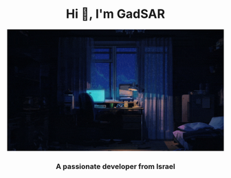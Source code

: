 <h1 align="center">Hi 👋, I'm GadSAR</h1>

![logo](https://github.com/GadSAR/GadSAR/blob/main/banner%20(1).gif)

<h3 align="center">A passionate developer from Israel</h3>
